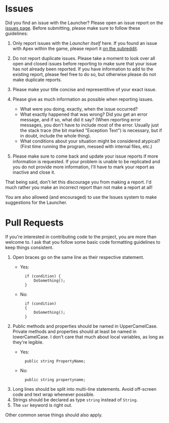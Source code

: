 # Issues
Did you find an issue with the Launcher? Please open an issue report on the [issues page](https://github.com/griffenx/Apex-Launcher/issues). Before submitting, please make sure to follow these guidelines:

1. Only report issues with the _Launcher itself_ here. If you found an issue with Apex within the game, please report it [on the subreddit](https://reddit.com/r/PokemonApex).

2. Do not report duplicate issues. Please take a moment to look over all open and closed issues before reporting to make sure that your issue has not already been reported. If you have information to add to the existing report, please feel free to do so, but otherwise please do not make duplicate reports.

3. Please make your title concise and representitive of your exact issue.

4. Please give as much information as possible when reporting issues. 
    * What were you doing, exactly, when the issue occurred? 
    * What exactly happened that was wrong? Did you get an error message, and if so, what did it say? (When reporting error messages, you don't have to include most of the error. Usually just the stack trace (the bit marked "Exception Text") is necessary, but if in doubt, include the whole thing). 
    * What conditions about your situation might be considered atypical? (First time running the program, messed with internal files, etc.)
    
5. Please make sure to come back and update your issue reports if more information is requested. If your problem is unable to be replicated and you do not provide more information, I'll have to mark your report as inactive and close it.

That being said, don't let this discourage you from making a report. I'd much rather you make an incorrect report than not make a report at all!

You are also allowed (and encouraged) to use the Issues system to make suggestions for the Launcher.

# Pull Requests
If you're interested in contributing code to the project, you are more than welcome to. I ask that you follow some basic code formatting guidelines to keep things consistent.

1. Open braces go on the same line as their respective statement.
    * Yes:

            if (condition) {
                DoSomething();
            }
    
    * No:
    
            if (condition)
            {
                DoSomething();
            }
        
2. Public methods and properties should be named in UpperCamelCase. Private methods and properties should at least be named in lowerCamelCase. I don't care that much about local variables, as long as they're legible.
    * Yes:
    
            public string PropertyName;
    * No:
    
            public string propertyname;
3. Long lines should be split into multi-line statements. Avoid off-screen code and text wrap whenever possible.
4. Strings should be declared as type `string` instead of `String`.
5. The `var` keyword is right out.

Other common sense things should also apply.
